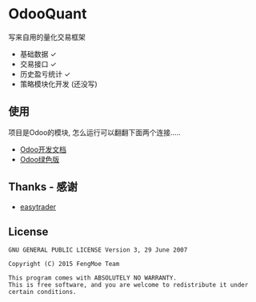 # OdooQuant

写来自用的量化交易框架

- 基础数据 ✓
- 交易接口 ✓
- 历史盈亏统计 ✓
- 策略模块化开发 (还没写)

## 使用

项目是Odoo的模块, 怎么运行可以翻翻下面两个连接.....

- [Odoo开发文档](https://www.odoo.com/documentation/8.0/)
- [Odoo绿色版](https://github.com/buke/GreenOdoo)

## Thanks - 感谢

- [easytrader](https://github.com/shidenggui/easytrader)


## License

```
GNU GENERAL PUBLIC LICENSE Version 3, 29 June 2007

Copyright (C) 2015 FengMoe Team

This program comes with ABSOLUTELY NO WARRANTY.
This is free software, and you are welcome to redistribute it under certain conditions.
```
